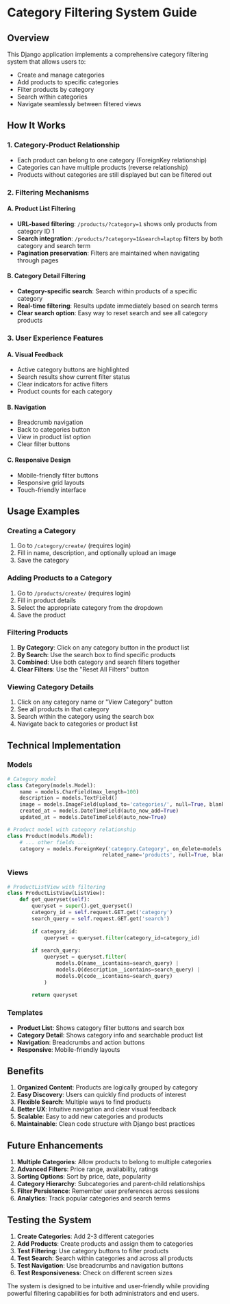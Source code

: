# Category Filtering System Guide

## Overview
This Django application implements a comprehensive category filtering system that allows users to:
- Create and manage categories
- Add products to specific categories
- Filter products by category
- Search within categories
- Navigate seamlessly between filtered views

## How It Works

### 1. Category-Product Relationship
- Each product can belong to one category (ForeignKey relationship)
- Categories can have multiple products (reverse relationship)
- Products without categories are still displayed but can be filtered out

### 2. Filtering Mechanisms

#### A. Product List Filtering
- **URL-based filtering**: `/products/?category=1` shows only products from category ID 1
- **Search integration**: `/products/?category=1&search=laptop` filters by both category and search term
- **Pagination preservation**: Filters are maintained when navigating through pages

#### B. Category Detail Filtering
- **Category-specific search**: Search within products of a specific category
- **Real-time filtering**: Results update immediately based on search terms
- **Clear search option**: Easy way to reset search and see all category products

### 3. User Experience Features

#### A. Visual Feedback
- Active category buttons are highlighted
- Search results show current filter status
- Clear indicators for active filters
- Product counts for each category

#### B. Navigation
- Breadcrumb navigation
- Back to categories button
- View in product list option
- Clear filter buttons

#### C. Responsive Design
- Mobile-friendly filter buttons
- Responsive grid layouts
- Touch-friendly interface

## Usage Examples

### Creating a Category
1. Go to `/category/create/` (requires login)
2. Fill in name, description, and optionally upload an image
3. Save the category

### Adding Products to a Category
1. Go to `/products/create/` (requires login)
2. Fill in product details
3. Select the appropriate category from the dropdown
4. Save the product

### Filtering Products
1. **By Category**: Click on any category button in the product list
2. **By Search**: Use the search box to find specific products
3. **Combined**: Use both category and search filters together
4. **Clear Filters**: Use the "Reset All Filters" button

### Viewing Category Details
1. Click on any category name or "View Category" button
2. See all products in that category
3. Search within the category using the search box
4. Navigate back to categories or product list

## Technical Implementation

### Models
```python
# Category model
class Category(models.Model):
    name = models.CharField(max_length=100)
    description = models.TextField()
    image = models.ImageField(upload_to='categories/', null=True, blank=True)
    created_at = models.DateTimeField(auto_now_add=True)
    updated_at = models.DateTimeField(auto_now=True)

# Product model with category relationship
class Product(models.Model):
    # ... other fields ...
    category = models.ForeignKey('category.Category', on_delete=models.CASCADE, 
                               related_name='products', null=True, blank=True)
```

### Views
```python
# ProductListView with filtering
class ProductListView(ListView):
    def get_queryset(self):
        queryset = super().get_queryset()
        category_id = self.request.GET.get('category')
        search_query = self.request.GET.get('search')
        
        if category_id:
            queryset = queryset.filter(category_id=category_id)
        
        if search_query:
            queryset = queryset.filter(
                models.Q(name__icontains=search_query) |
                models.Q(description__icontains=search_query) |
                models.Q(code__icontains=search_query)
            )
        
        return queryset
```

### Templates
- **Product List**: Shows category filter buttons and search box
- **Category Detail**: Shows category info and searchable product list
- **Navigation**: Breadcrumbs and action buttons
- **Responsive**: Mobile-friendly layouts

## Benefits

1. **Organized Content**: Products are logically grouped by category
2. **Easy Discovery**: Users can quickly find products of interest
3. **Flexible Search**: Multiple ways to find products
4. **Better UX**: Intuitive navigation and clear visual feedback
5. **Scalable**: Easy to add new categories and products
6. **Maintainable**: Clean code structure with Django best practices

## Future Enhancements

1. **Multiple Categories**: Allow products to belong to multiple categories
2. **Advanced Filters**: Price range, availability, ratings
3. **Sorting Options**: Sort by price, date, popularity
4. **Category Hierarchy**: Subcategories and parent-child relationships
5. **Filter Persistence**: Remember user preferences across sessions
6. **Analytics**: Track popular categories and search terms

## Testing the System

1. **Create Categories**: Add 2-3 different categories
2. **Add Products**: Create products and assign them to categories
3. **Test Filtering**: Use category buttons to filter products
4. **Test Search**: Search within categories and across all products
5. **Test Navigation**: Use breadcrumbs and navigation buttons
6. **Test Responsiveness**: Check on different screen sizes

The system is designed to be intuitive and user-friendly while providing powerful filtering capabilities for both administrators and end users.
